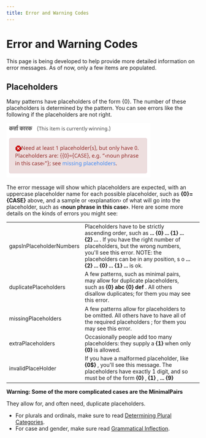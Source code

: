 ```yaml
---
title: Error and Warning Codes
---
```


# Error and Warning Codes

This page is being developed to help provide more detailed information on error messages. As of now, only a few items are populated.

## Placeholders

Many patterns have placeholders of the form {0}. The number of these placeholders is determined by the pattern. You can see errors like the following if the placeholders are not right.

![image](../images/translation/Screen-Shot-2020-07-24-at-08.50.09.png)

The error message will show which placeholders are expected, with an uppercase placeholder name for each possible placeholder, such as **{0}={CASE}** above, and a sample or ‹explanation› of what will go into the placeholder, such as **‹noun phrase in this case›**. Here are some more details on the kinds of errors you might see:


|   |   |   |
|---|---|---|
| gapsInPlaceholderNumbers | Placeholders have to be strictly ascending order, such as  **... {0} ... {1} ...  {2} ...** . If you have the right number of placeholders, but the wrong numbers, you'll see this error. NOTE: the placeholders can be in any position, s o  **...  {2} ... {0} ... {1}  ...** is ok. |  |
| duplicatePlaceholders | A few patterns, such as minimal pairs, may allow for duplicate placeholders, such as **{0} abc {0} def** . All others disallow duplicates; for them you may see this error. |  |
| missingPlaceholders | A few patterns allow for placeholders to be omitted. All others have to have all of the required placeholders ; for them you may see this error. |  |
| extraPlaceholders | Occasionally people add too many placeholders: they supply a **{1}** when only **{0}** is allowed. |  |
| invalidPlaceHolder | If you have a malformed placeholder, like **{0$}** , you'll see this message. The placeholders have exactly 1 digit, and so must be of the form **{0}** , **{1}** , **... {9}** |  |

**Warning: Some of the more complicated cases are the MinimalPairs**

They allow for, and often need, duplicate placeholders.

- For plurals and ordinals, make sure to read [Determining Plural Categories](/index/cldr-spec/plural-rules#TOC-Determining-Plural-Categories).
- For case and gender, make sure read [Grammatical Inflection](/translation/grammatical-inflection).

